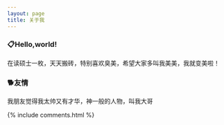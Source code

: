 ```yaml
---
layout: page
title: 关于我 
---
```

<h3>📋<strong>Hello,world!</strong></h3>  

在读硕士一枚，天天搬砖，特别喜欢臭美，希望大家多叫我美美，我就变美啦！


<h3>🐕<strong>友情</strong></h3>
我朋友觉得我太帅又有才华，神一般的人物，叫我大哥

{% include comments.html %}

